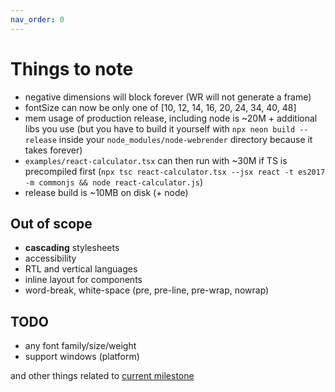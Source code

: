```yaml
---
nav_order: 0
---
```


# Things to note

- negative dimensions will block forever (WR will not generate a frame)
- fontSize can now be only one of [10, 12, 14, 16, 20, 24, 34, 40, 48]
- mem usage of production release, including node is ~20M + additional libs you use (but you have to build it yourself with `npx neon build --release` inside your `node_modules/node-webrender` directory because it takes forever)
- `examples/react-calculator.tsx` can then run with ~30M if TS is precompiled first (`npx tsc react-calculator.tsx --jsx react -t es2017 -m commonjs && node react-calculator.js`)
- release build is ~10MB on disk (+ node)

## Out of scope
- **cascading** stylesheets
- accessibility
- RTL and vertical languages
- inline layout for components
- word-break, white-space (pre, pre-line, pre-wrap, nowrap)

## TODO
- any font family/size/weight
- support windows (platform)

and other things related to [current milestone](https://github.com/cztomsik/node-webrender/milestones)
